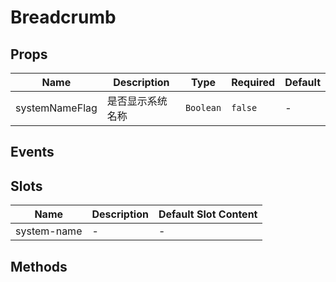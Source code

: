 # Breadcrumb

## Props

<!-- @vuese:Breadcrumb:props:start -->
|Name|Description|Type|Required|Default|
|---|---|---|---|---|
|systemNameFlag|是否显示系统名称|`Boolean`|`false`|-|
<!-- @vuese:Breadcrumb:props:end -->






## Events

<!-- @vuese:Breadcrumb:events:start -->
<!-- @vuese:Breadcrumb:events:end -->

## Slots

<!-- @vuese:Breadcrumb:slots:start -->
|Name|Description|Default Slot Content|
|---|---|---|
|system-name|-|-|
<!-- @vuese:Breadcrumb:slots:end -->






## Methods

<!-- @vuese:Breadcrumb:methods:start -->
<!-- @vuese:Breadcrumb:methods:end -->